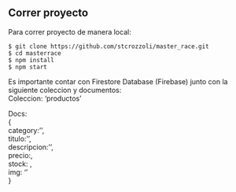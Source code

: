 <h2 class="code-line" data-line-start=0 data-line-end=1 ><a id="Correr_proyecto_0"></a>Correr proyecto</h2>
<p class="has-line-data" data-line-start="1" data-line-end="2">Para correr proyecto de manera local:</p>
<pre><code class="has-line-data" data-line-start="4" data-line-end="9" class="language-sh">$ git <span class="hljs-built_in">clone</span> https://github.com/stcrozzoli/master_race.git
$ <span class="hljs-built_in">cd</span> masterrace
$ npm install
$ npm start
</code></pre>
<p class="has-line-data" data-line-start="10" data-line-end="12">Es importante contar con Firestore Database (Firebase) junto con la siguiente coleccion y documentos:<br>
Coleccion: ‘productos’</p>
<p class="has-line-data" data-line-start="13" data-line-end="22">Docs:<br>
{<br>
category:’’,<br>
titulo:’’,<br>
descripcion:’’,<br>
precio:,<br>
stock: ,<br>
img: ‘’<br>
}</p>